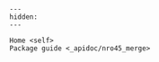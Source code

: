 ```{include} ../README.md
```

```{toctree}
---
hidden:
---

Home <self>
Package guide <_apidoc/nro45_merge>
```
